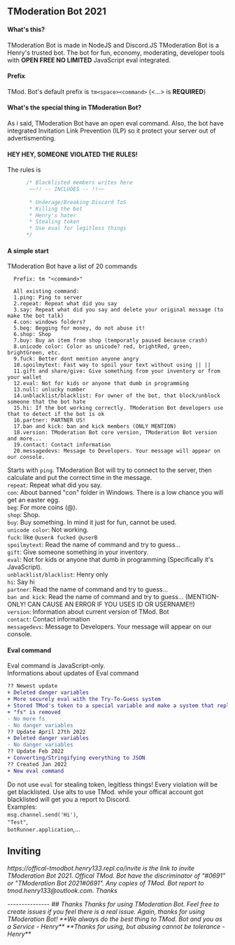 ## TModeration Bot 2021
#### What's this?
TModeration Bot is made in NodeJS and Discord.JS
TModeration Bot is a Henry's trusted bot. The bot for fun, economy, moderating, developer tools with **OPEN FREE NO LIMITED** JavaScript eval integrated.
#### Prefix
TMod. Bot's default prefix is `tm<space><command>`
(<...> is __**REQUIRED**__)
#### What's the special thing in TModeration Bot?
As i said, TModeration Bot have an open eval command.
Also, the bot have integrated Invitation Link Prevention (ILP) so it protect your server out of advertismenting.
#### HEY HEY, SOMEONE VIOLATED THE RULES!
The rules is
```js
      /* Blacklisted members writes here
       ~~!! -- INCLUDES -- !!~~
       
       * Underage/Breaking Discord ToS
       * Killing the bot
       * Henry's hater
       * Stealing token
       * Use eval for legitless things
      */
```
#### A simple start
TModeration Bot have a list of 20 commands
```
  Prefix: tm "<command>"

  All existing command:
  1.ping: Ping to server
  2.repeat: Repeat what did you say
  3.say: Repeat what did you say and delete your original message (to make the bot talk)
  4.con: windows folders?
  5.beg: Begging for money, do not abuse it!
  6.shop: Shop
  7.buy: Buy an item from shop (temporatly paused because crash)
  8.unicode color: Color as unicode? red, brightRed, green, brightGreen, etc.
  9.fuck: Better dont mention anyone angry
  10.spoilmytext: Fast way to spoil your text without using || ||
  11.gift and share/give: Give something from your inventory or from your wallet
  12.eval: Not for kids or anyone that dumb in programming
  13.null: unlucky number
  14.unblacklist/blacklist: For owner of the bot, that block/unblock someone that the bot hate
  15.hi: If the bot working correctly. TModeration Bot developers use that to detect if the bot is ok
  16.partner: PARTNER US!
  17.ban and kick: ban and kick members (ONLY MENTION)
  18.version: TModeration Bot core version, TModeration Bot version and more...
  19.contact: Contact information
  20.messagedevs: Message to Developers. Your message will appear on our console.
```
Starts with `ping`. TModeration Bot will try to connect to the server, then calculate and put the correct time in the message.<br>
`repeat`: Repeat what did you say.<br>
`con`: About banned "con" folder in Windows. There is a low chance you will get an easter egg.<br>
`beg`: For more coins (@).<br>
`shop`: Shop.<br>
`buy`: Buy something. In mind it just for fun, cannot be used.<br>
`unicode color`: Not working.<br>
`fuck`: like `@userA fucked @userB`<br>
`spoilmytext`: Read the name of command and try to guess...<br>
`gift`: Give someone something in your inventory.<br>
`eval`: Not for kids or anyone that dumb in programming (Specifically it's JavaScript).<br>
`unblacklist/blacklist`: Henry only<br>
`hi`: Say hi<br>
`partner`: Read the name of command and try to guess...<br>
`ban and kick`: Read the name of command and try to guess... (MENTION-ONLY! CAN CAUSE AN ERROR IF YOU USES ID OR USERNAME!!)<br>
`version`: Information about current version of TMod. Bot<br>
`contact`: Contact information<br>
`messagedevs`: Message to Developers. Your message will appear on our console.<br>
#### Eval command
Eval command is JavaScript-only.<br>
Informations about updates of Eval command<br>
```diff
?? Newest update
+ Deleted danger variables
+ More securely eval with the Try-To-Guess system
+ Stored TMod's token to a special variable and make a system that replace the bot token when triggered to null
+ "fs" is removed
- No more fs
- No danger variables
?? Update April 27th 2022
+ Deleted danger variables
- No danger variables
?? Update Feb 2022
+ Converting/Stringifying everything to JSON
?? Created Jan 2022
+ New eval command
```
Do not use `eval` for stealing token, legitless things! Every violation will be get blacklisted. Use alts to use TMod. while your offical account got blacklisted will get you a report to Discord.<br>
Examples:<br>
`msg.channel.send('Hi')`,<br>
`"Test"`,<br>
`botRunner.application`,...<br>
## Inviting <br>
<p><i>https://offical-tmodbot.henry133.repl.co/invite is the link to invite TModeration Bot 2021. Offical TMod. Bot have the discriminator of "#0691" or "TModeration Bot 2021#0691". Any copies of TMod. Bot report to tmod.henry133@outlook.com. Thanks<i></p>
---------------
## Thanks
Thanks for using TModeration Bot. Feel free to create issues if you feel there is a real issue. Again, thanks for using TModeration Bot!
**We always do the best thing to TMod. Bot and you as a Service - Henry**
**Thanks for using, but abusing cannot be tolerance - Henry**

